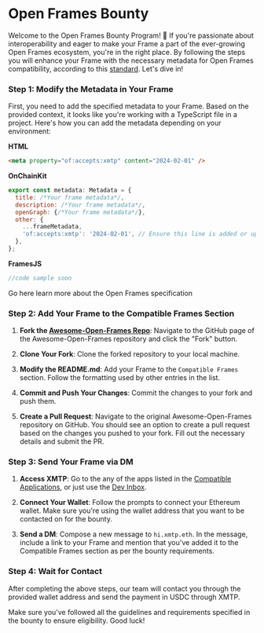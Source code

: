 # Open Frames Bounty

Welcome to the Open Frames Bounty Program! 🚀 If you're passionate about interoperability and eager to make your Frame a part of the ever-growing Open Frames ecosystem, you're in the right place. By following the steps you will enhance your Frame with the necessary metadata for Open Frames compatibility, according to this [standard](https://github.com/open-frames/standard). Let's dive in!

### Step 1: Modify the Metadata in Your Frame

First, you need to add the specified metadata to your Frame. Based on the provided context, it looks like you're working with a TypeScript file in a project. Here's how you can add the metadata depending on your environment:

**HTML**

```html
<meta property="of:accepts:xmtp" content="2024-02-01" />
```

**OnChainKit**

```jsx
export const metadata: Metadata = {
  title: /*Your frame metadata*/,
  description: /*Your frame metadata*/,
  openGraph: {/*Your frame metadata*/},
  other: {
    ...frameMetadata,
    'of:accepts:xmtp': '2024-02-01', // Ensure this line is added or updated
  },
};
```

**FramesJS**

```jsx
//code sample soon
```

Go here learn more about the Open Frames specification

### Step 2: Add Your Frame to the Compatible Frames Section

1. **Fork the [Awesome-Open-Frames Repo](https://github.com/open-frames/awesome-open-frames)**: Navigate to the GitHub page of the Awesome-Open-Frames repository and click the "Fork" button.

2. **Clone Your Fork**: Clone the forked repository to your local machine.

3. **Modify the README.md**: Add your Frame to the `Compatible Frames` section. Follow the formatting used by other entries in the list.

4. **Commit and Push Your Changes**: Commit the changes to your fork and push them.

5. **Create a Pull Request**: Navigate to the original Awesome-Open-Frames repository on GitHub. You should see an option to create a pull request based on the changes you pushed to your fork. Fill out the necessary details and submit the PR.

### Step 3: Send Your Frame via DM

1. **Access XMTP**: Go to the any of the apps listed in the [Compatible Applications](https://github.com/open-frames/awesome-open-frames?tab=readme-ov-file#compatible-applications), or just use the [Dev Inbox](https://web-inbox.vercel.app/).

2. **Connect Your Wallet**: Follow the prompts to connect your Ethereum wallet. Make sure you're using the wallet address that you want to be contacted on for the bounty.

3. **Send a DM**: Compose a new message to `hi.xmtp.eth`. In the message, include a link to your Frame and mention that you've added it to the Compatible Frames section as per the bounty requirements.

### Step 4: Wait for Contact

After completing the above steps, our team will contact you through the provided wallet address and send the payment in USDC through XMTP.

Make sure you've followed all the guidelines and requirements specified in the bounty to ensure eligibility.
Good luck!
